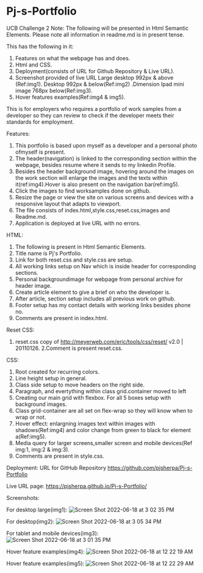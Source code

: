 # Pj-s-Portfolio
UCB Challenge 2
Note:
The following will be presented in Html Semantic Elements.
Please note all information in readme.md is in present tense.

This has the following in it:

1. Features on what the webpage has and does.
2. Html and CSS.
3. Deployment(consists of URL for Github Repository & Live URL). 
4. Screenshot provided of live URL Large desktop 992px & above (Ref:img1). Desktop 992px & below(Ref:img2) .Dimension Ipad mini image 768px below(Ref:img3).
5. Hover features examples(Ref:img4 & img5).

This is for employers who requires a portfolio of work samples from a developer so they can review to check if the developer meets their standards for employment.

Features:

1. This portfolio is based upon myself as a developer and a personal photo ofmyself is present. 
2. The header(navigation) is linked to the corresponding section within the webpage, besides resume where it sends to my linkedin Profile.
3. Besides the header background image, hovering around the images on the work section will enlarge the images and the texts within it(ref:img4).Hover is also present on the navigation bar(ref:img5).
4. Click the images to find worksamples done on github.
5. Resize the page or view the site on various screens and devices with a responsive layout that adapts to viewport.
6. The file consists of index.html,style.css,reset.css,images and Readme.md.
7. Application is deployed at live URL with no errors.

HTML:

1. The following is present in Html Semantic Elements.
2. Title name is Pj's Portfolio.
3. Link for both reset.css and style.css are setup.
4. All working links setup on Nav which is inside header for corresponding sections.
5. Personal backgroundimage for webpage from personal archive for header image.
6. Create article element to give a brief on who the developer is.
7. After article, section setup includes all previous work on github.
8. Footer setup has my contact details with working links besides phone no.
9. Comments are present in index.html.

Reset CSS:
1. reset.css copy of http://meyerweb.com/eric/tools/css/reset/ 
   v2.0 | 20110126.
2.Comment is present reset.css.

CSS:

1. Root created for recurring colors.
2. Line height setup in general.
3. Class side setup to move headers on the right side.
4. Paragraph, and evertything within class grid.container moved to left
5. Creating our main grid with flexbox. For all 5 boxes setup with background images.
6. Class grid-container are all set on flex-wrap so they will know when to wrap or not.
7. Hover effect: enlargning images text within images with shadows(Ref:img4) and color change from green to black for element a(Ref:img5).
8. Media query for larger screens,smaller screen and mobile devices(Ref img:1, img:2 & img:3).
9. Comments are present in style.css.

Deployment: URL for GitHub Repository https://github.com/pjsherpa/Pj-s-Portfolio

Live URL page: https://pjsherpa.github.io/Pj-s-Portfolio/

Screenshots:

For desktop large(img1):
![Screen Shot 2022-06-18 at 3 02 35 PM](https://user-images.githubusercontent.com/105903416/174458336-aefeb14a-499c-4d16-9e12-908f9dccb495.png)


For desktop(img2):
![Screen Shot 2022-06-18 at 3 05 34 PM](https://user-images.githubusercontent.com/105903416/174458490-6089f4f1-c13d-4d53-b6cf-03af59b525ec.png)





For tablet and mobile devices(img3):
![Screen Shot 2022-06-18 at 3 01 35 PM](https://user-images.githubusercontent.com/105903416/174458344-d7fb6b05-cf2d-46a1-8d3b-67a5661b6e27.png)




Hover feature examples(img4):
![Screen Shot 2022-06-18 at 12 22 19 AM](https://user-images.githubusercontent.com/105903416/174427631-82421a8f-4e7c-43f5-9baf-043204253cbd.png)
 
 

Hover feature examples(img5):
![Screen Shot 2022-06-18 at 12 22 29 AM](https://user-images.githubusercontent.com/105903416/174427634-267869de-00e6-4666-a65d-7c47fbba914b.png)



